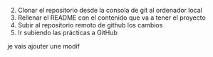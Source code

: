 2. Clonar el repositorio desde la consola de git al ordenador local 
3. Rellenar el README con el contenido que va a tener el proyecto 
4. Subir al repositorio remoto de github los cambios
 5. Ir subiendo las prácticas a GitHub


je vais ajouter une modif 
